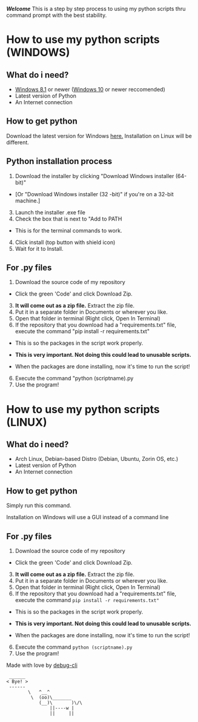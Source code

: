 ***Welcome***
This is a step by step process to using my python scripts thru command prompt with the best stability.

# How to use my python scripts (WINDOWS)

## What do i need?
- [Windows 8.1](https://www.microsoft.com/en-us/software-download/windows8ISO) or newer ([Windows 10](https://www.microsoft.com/en-us/software-download/windows10ISO) or newer reccomended)
- Latest version of Python
- An Internet connection

## How to get python
Download the latest version for Windows [here.](https://www.python.org/downloads/windows/)
Installation on Linux will be different.

## Python installation process
1. Download the installer by clicking "Download Windows installer (64-bit)"
- [Or "Download Windows installer (32 -bit)" if you're on a 32-bit machine.]
3. Launch the installer .exe file
4. Check the box that is next to "Add to PATH
- This is for the terminal commands to work.
4. Click install (top button with shield icon)
5. Wait for it to Install.

## For .py files
1. Download the source code of my repository
- Click the green 'Code' and click Download Zip.
3. **It will come out as a zip file.** Extract the zip file.
4. Put it in a separate folder in Documents or wherever you like.
5. Open that folder in terminal (Right click, Open In Terminal)
6. If the repository that you download had a "requirements.txt" file, execute the command "pip install -r requirements.txt"
- This is so the packages in the script work properly.
- **This is very important. Not doing this could lead to unusable scripts.**

- When the packages are done installing, now it's time to run the script!
6. Execute the command "python (scriptname).py
7. Use the program!


# How to use my python scripts (LINUX)

## What do i need?
- Arch Linux, Debian-based Distro (Debian, Ubuntu, Zorin OS, etc.)
- Latest version of Python
- An Internet connection

## How to get python
Simply run this command.

Installation on Windows will use a GUI instead of a command line

## For .py files
1. Download the source code of my repository
- Click the green 'Code' and click Download Zip.
3. **It will come out as a zip file.** Extract the zip file.
4. Put it in a separate folder in Documents or wherever you like.
5. Open that folder in terminal (Right click, Open In Terminal)
6. If the repository that you download had a "requirements.txt" file, execute the command `pip install -r requirements.txt"`
- This is so the packages in the script work properly.
- **This is very important. Not doing this could lead to unusable scripts.**

- When the packages are done installing, now it's time to run the script!
6. Execute the command `python (scriptname).py`
7. Use the program!


Made with love by [debug-cli](https://GitHub.com/debug-cli)
```
 ______
< Bye! >
 ------
        \   ^__^
         \  (oo)\_______
            (__)\       )\/\
                ||----w |
                ||     ||
```
